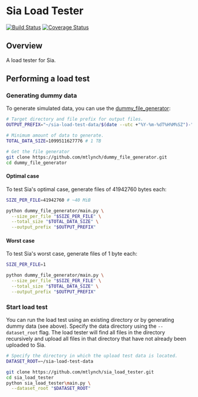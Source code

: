 # Sia Load Tester

[![Build Status](https://travis-ci.org/mtlynch/sia_load_tester.svg?branch=master)](https://travis-ci.org/mtlynch/sia_load_tester)
[![Coverage Status](https://coveralls.io/repos/github/mtlynch/sia_load_tester/badge.svg?branch=master)](https://coveralls.io/github/mtlynch/sia_load_tester?branch=master)

## Overview

A load tester for Sia.

## Performing a load test

### Generating dummy data

To generate simulated data, you can use the [dummy_file_generator](https://github.com/mtlynch/dummy_file_generator):

```bash
# Target directory and file prefix for output files.
OUTPUT_PREFIX="~/sia-load-test-data/$(date --utc +"%Y-%m-%dT%H%M%SZ")-"

# Minimum amount of data to generate.
TOTAL_DATA_SIZE=1099511627776 # 1 TB

# Get the file generator
git clone https://github.com/mtlynch/dummy_file_generator.git
cd dummy_file_generator
```

#### Optimal case

To test Sia's optimal case, generate files of 41942760 bytes each:

```bash
SIZE_PER_FILE=41942760 # ~40 MiB

python dummy_file_generator/main.py \
  --size_per_file "$SIZE_PER_FILE" \
  --total_size "$TOTAL_DATA_SIZE" \
  --output_prefix "$OUTPUT_PREFIX"
```

#### Worst case

To test Sia's worst case, generate files of 1 byte each:

```bash
SIZE_PER_FILE=1

python dummy_file_generator/main.py \
  --size_per_file "$SIZE_PER_FILE" \
  --total_size "$TOTAL_DATA_SIZE" \
  --output_prefix "$OUTPUT_PREFIX"
```

### Start load test

You can run the load test using an existing directory or by generating dummy data (see above). Specify the data directory using the `--dataset_root` flag. The load tester will find all files in the directory recursively and upload all files in that directory that have not already been uploaded to Sia.

```bash
# Specify the directory in which the upload test data is located.
DATASET_ROOT=~/sia-load-test-data

git clone https://github.com/mtlynch/sia_load_tester.git
cd sia_load_tester
python sia_load_tester\main.py \
  --dataset_root "$DATASET_ROOT"
```
